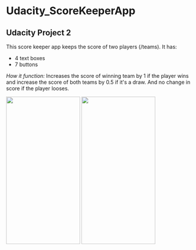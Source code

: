 # Udacity_ScoreKeeperApp
## Udacity Project 2 
This score keeper app keeps the score of two players (/teams). It has:
* 4 text boxes 
* 7 buttons

*How it function:* Increases the score of winning team by 1 if the player wins and increase the score of both teams by 0.5 if it's a draw.
And no change in score if the player looses.

<img src="https://user-images.githubusercontent.com/52229134/82887115-29cc7580-9f65-11ea-97e7-76d65bbb992f.png" width="200" height="400" />
<img src="https://user-images.githubusercontent.com/52229134/82887119-2b963900-9f65-11ea-8ec5-0937526108f8.png" width="200" height="400" />
